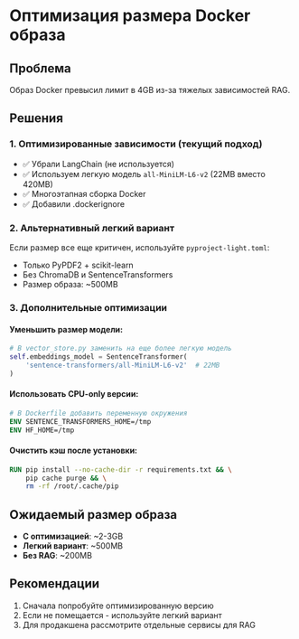 # Оптимизация размера Docker образа

## Проблема
Образ Docker превысил лимит в 4GB из-за тяжелых зависимостей RAG.

## Решения

### 1. Оптимизированные зависимости (текущий подход)
- ✅ Убрали LangChain (не используется)
- ✅ Используем легкую модель `all-MiniLM-L6-v2` (22MB вместо 420MB)
- ✅ Многоэтапная сборка Docker
- ✅ Добавили .dockerignore

### 2. Альтернативный легкий вариант
Если размер все еще критичен, используйте `pyproject-light.toml`:
- Только PyPDF2 + scikit-learn
- Без ChromaDB и SentenceTransformers
- Размер образа: ~500MB

### 3. Дополнительные оптимизации

#### Уменьшить размер модели:
```python
# В vector_store.py заменить на еще более легкую модель
self.embeddings_model = SentenceTransformer(
    'sentence-transformers/all-MiniLM-L6-v2'  # 22MB
)
```

#### Использовать CPU-only версии:
```dockerfile
# В Dockerfile добавить переменную окружения
ENV SENTENCE_TRANSFORMERS_HOME=/tmp
ENV HF_HOME=/tmp
```

#### Очистить кэш после установки:
```dockerfile
RUN pip install --no-cache-dir -r requirements.txt && \
    pip cache purge && \
    rm -rf /root/.cache/pip
```

## Ожидаемый размер образа
- **С оптимизацией**: ~2-3GB
- **Легкий вариант**: ~500MB
- **Без RAG**: ~200MB

## Рекомендации
1. Сначала попробуйте оптимизированную версию
2. Если не помещается - используйте легкий вариант
3. Для продакшена рассмотрите отдельные сервисы для RAG
